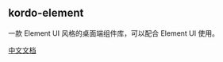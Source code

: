 ## kordo-element

一款 Element UI 风格的桌面端组件库，可以配合 Element UI 使用。

[中文文档](https://miaprogramo.gitee.io/kordo-element)

